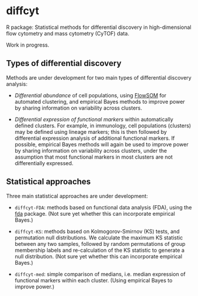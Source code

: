 # diffcyt

R package: Statistical methods for differential discovery in high-dimensional flow cytometry and mass cytometry (CyTOF) data.

Work in progress.



## Types of differential discovery

Methods are under development for two main types of differential discovery analysis:

- *Differential abundance* of cell populations, using [FlowSOM](http://bioconductor.org/packages/release/bioc/html/FlowSOM.html) for automated clustering, and empirical Bayes methods to improve power by sharing information on variability across clusters.

- *Differential expression of functional markers* within automatically defined clusters. For example, in immunology, cell populations (clusters) may be defined using lineage markers; this is then followed by differential expression analysis of additional functional markers. If possible, empirical Bayes methods will again be used to improve power by sharing information on variability across clusters, under the assumption that most functional markers in most clusters are not differentially expressed.



## Statistical approaches

Three main statistical approaches are under development:

- `diffcyt-FDA`: methods based on functional data analysis (FDA), using the [fda](https://cran.r-project.org/web/packages/fda/index.html) package. (Not sure yet whether this can incorporate empirical Bayes.)

- `diffcyt-KS`: methods based on Kolmogorov-Smirnov (KS) tests, and permutation null distributions. We calculate the maximum KS statistic between any two samples, followed by random permutations of group membership labels and re-calculation of the KS statistic to generate a null distribution. (Not sure yet whether this can incorporate empirical Bayes.)

- `diffcyt-med`: simple comparison of medians, i.e. median expression of functional markers within each cluster. (Using empirical Bayes to improve power.)


